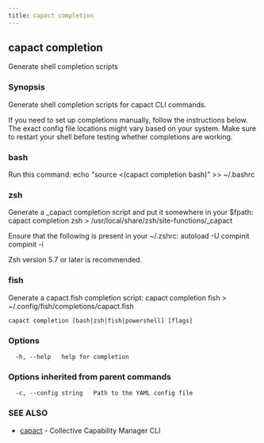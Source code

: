 ```yaml
---
title: capact completion
---
```


## capact completion

Generate shell completion scripts

### Synopsis

Generate shell completion scripts for capact CLI commands.

If you need to set up completions manually, follow the instructions below. The exact
config file locations might vary based on your system. Make sure to restart your
shell before testing whether completions are working.

### bash
  Run this command:
  	echo "source <(capact completion bash)" >> ~/.bashrc

### zsh
  Generate a _capact completion script and put it somewhere in your $fpath:
  	capact completion zsh > /usr/local/share/zsh/site-functions/_capact
  
  Ensure that the following is present in your ~/.zshrc:
  	autoload -U compinit
  	compinit -i

  Zsh version 5.7 or later is recommended.

### fish
  Generate a capact.fish completion script:
  	capact completion fish > ~/.config/fish/completions/capact.fish


```
capact completion [bash|zsh|fish|powershell] [flags]
```

### Options

```
  -h, --help   help for completion
```

### Options inherited from parent commands

```
  -c, --config string   Path to the YAML config file
```

### SEE ALSO

* [capact](capact.md)	 - Collective Capability Manager CLI

